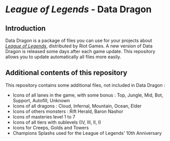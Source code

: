 # _League of Legends_ - Data Dragon

## Introduction
Data Dragon is a package of files you can use for your projects about [_League of Legends_](https://www.leagueoflegends.com), distributed by Riot Games. A new version of Data Dragon is released some days after each game update. This repository allows you to update automatically all files more easily.

## Additional contents of this repository
This repository contains some additional files, not included in Data Dragon :

- Icons of all lanes in the game, with some bonus : Top, Jungle, Mid, Bot, Support, Autofill, Unknown
- Icons of all dragons : Cloud, Infernal, Mountain, Ocean, Elder
- Icons of others monsters : Rift Herald, Baron Nashor
- Icons of masteries level 1 to 7
- Icons of all tiers with sublevels (IV, III, II, I)
- Icons for Creeps, Golds and Towers
- Champions Splashs used for the League of Legends' 10th Anniversary
